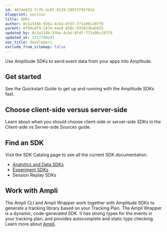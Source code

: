 ```yaml
---
id: 4674e823-7c7b-4c0f-8129-289f2f95f81d
blueprint: section
title: SDKs
author: 0c3a318b-936a-4cbd-8fdf-771a90c297f0
parent: 8f99c8f9-2474-4ae9-858c-935823bab025
updated_by: 0c3a318b-936a-4cbd-8fdf-771a90c297f0
updated_at: 1717708243
nav_title: developers
exclude_from_sitemap: false
---
```

Use Amplitude SDKs to send event data from your apps into Amplitude.

## Get started

See the Quickstart Guide to get up and running with the Amplitude SDKs fast.

## Choose client-side versus server-side

Learn about when you should choose client-side or server-side SDKs in the Client-side vs Server-side Sources guide.

## Find an SDK

Visit the SDK Catalog page to see all the current SDK documentation.

- [Analytics and Data SDKs](/docs/sdks/analytics)
- [Experiment SDKs](/docs/sdks/experiment-sdks)
- Session Replay SDKs

## Work with Ampli

The Ampli CLI and Ampli Wrapper work together with Amplitude SDKs to generate a tracking library based on your Tracking Plan. The Ampli Wrapper is a dynamic, code-generated SDK. It has strong types for the events in your tracking plan, and provides autocomplete and static type checking. Learn more about [Ampli](/sdks/ampli).